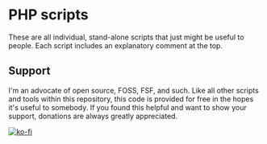 # PHP scripts
These are all individual, stand-alone scripts that just might be useful to people. Each script includes an explanatory comment at the top.

## Support
I'm an advocate of open source, FOSS, FSF, and such. Like all other scripts and tools within this repository, this code is provided for free in the hopes it's useful to somebody. If you found this helpful and want to show your support, donations are always greatly appreciated.

[![ko-fi](https://ko-fi.com/img/githubbutton_sm.svg)](https://ko-fi.com/N4N1GXJ1U)
